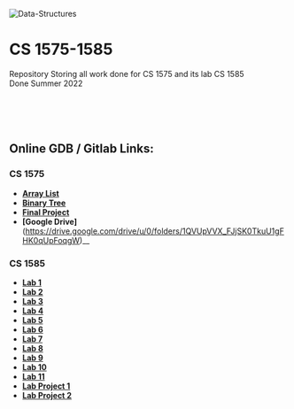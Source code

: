 ![Data-Structures](https://user-images.githubusercontent.com/91383782/211228952-56db1795-a84c-48e8-ae62-f18f95f4203b.png)

# CS 1575-1585
Repository Storing all work done for CS 1575 and its lab CS 1585\
Done Summer 2022\
<br/><br/>
<br/><br/>

## Online GDB / Gitlab Links:

### CS 1575
- __[Array List](https://onlinegdb.com/TMqg4wqmA)__
- __[Binary Tree](https://onlinegdb.com/okfahLdeG)__
- __[Final Project](https://onlinegdb.com/1OfFzK_4k)__
- __[Google Drive]__(https://drive.google.com/drive/u/0/folders/1QVUpVVX_FJjSK0TkuU1gFHK0qUpFoqgW)__


### CS 1585
- __[Lab 1](2022-SS-303-Lab01-ajc3xc-master)__
- __[Lab 2](https://onlinegdb.com/04rcuqnyW)__
- __[Lab 3](2022-SS-303-Lab03-ajc3xc-master)__
- __[Lab 4](2022-SS-303-Lab04-ajc3xc-master)__
- __[Lab 5](2022-SS-303-Lab05-ajc3xc-master)__
- __[Lab 6](2022-SS-303-Lab06-ajc3xc-master)__
- __[Lab 7](2022-SS-303-Lab07-ajc3xc-master)__
- __[Lab 8](2022-SS-303-Lab08-ajc3xc-master)__
- __[Lab 9](2022-SS-303-Lab09-ajc3xc-master)__
- __[Lab 10](2022-SS-303-Lab10-ajc3xc-master)__
- __[Lab 11](2022-SS-303-Lab11-ajc3xc-master)__
- __[Lab Project 1](2022-SS-303-Project1-ajc3xc-master)__
- __[Lab Project 2](2022-SS-303-Project2-ajc3xc-master)__
